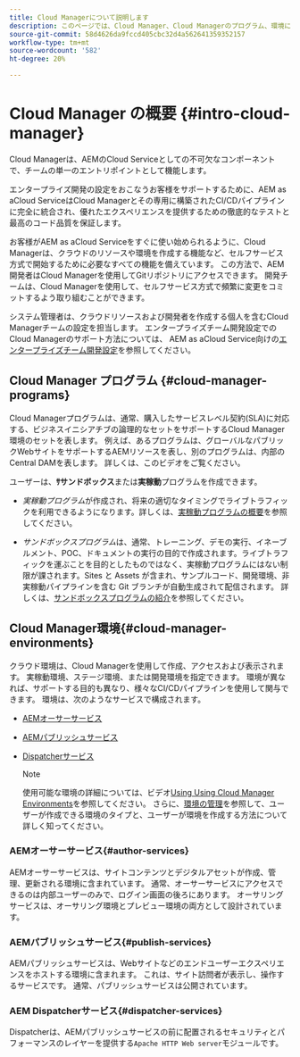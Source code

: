 ```yaml
---
title: Cloud Managerについて説明します
description: このページでは、Cloud Manager、Cloud Managerのプログラム、環境について説明します。
source-git-commit: 58d4626da9fccd405cbc32d4a562641359352157
workflow-type: tm+mt
source-wordcount: '582'
ht-degree: 20%

---
```



# Cloud Manager の概要 {#intro-cloud-manager}

Cloud Managerは、AEMのCloud Serviceとしての不可欠なコンポーネントで、チームの単一のエントリポイントとして機能します。

エンタープライズ開発の設定をおこなうお客様をサポートするために、AEM as aCloud ServiceはCloud Managerとその専用に構築されたCI/CDパイプラインに完全に統合され、優れたエクスペリエンスを提供するための徹底的なテストと最高のコード品質を保証します。

お客様がAEM as aCloud Serviceをすぐに使い始められるように、Cloud Managerは、クラウドのリソースや環境を作成する機能など、セルフサービス方式で開始するために必要なすべての機能を備えています。 この方法で、AEM開発者はCloud Managerを使用してGitリポジトリにアクセスできます。 開発チームは、Cloud Managerを使用して、セルフサービス方式で頻繁に変更をコミットするよう取り組むことができます。

システム管理者は、クラウドリソースおよび開発者を作成する個人を含むCloud Managerチームの設定を担当します。 エンタープライズチーム開発設定でのCloud Managerのサポート方法については、 AEM as aCloud Service向けの[エンタープライズチーム開発設定](/help/implementing/cloud-manager/enterprise-team-dev-setup.md)を参照してください。

## Cloud Manager プログラム {#cloud-manager-programs}

Cloud Managerプログラムは、通常、購入したサービスレベル契約(SLA)に対応する、ビジネスイニシアチブの論理的なセットをサポートするCloud Manager環境のセットを表します。 例えば、あるプログラムは、グローバルなパブリックWebサイトをサポートするAEMリソースを表し、別のプログラムは、内部のCentral DAMを表します。 詳しくは、このビデオをご覧ください。

ユーザーは、**ｻサンドボックス**&#x200B;または&#x200B;**実稼動**&#x200B;プログラムを作成できます。

* *実稼動プログラム*&#x200B;が作成され、将来の適切なタイミングでライブトラフィックを利用できるようになります。詳しくは、[実稼動プログラムの概要](/help/onboarding/getting-access-to-aem-in-cloud/introduction-production-programs.md)を参照してください。

* *サンドボックスプログラム*は、通常、トレーニング、デモの実行、イネーブルメント、POC、ドキュメントの実行の目的で作成されます。ライブトラフィックを運ぶことを目的としたものではなく、実稼動プログラムにはない制限が課されます。Sites と Assets が含まれ、サンプルコード、開発環境、非実稼動パイプラインを含む Git ブランチが自動生成されて配信されます。
詳しくは、[サンドボックスプログラムの紹介](/help/onboarding/getting-access-to-aem-in-cloud/introduction-sandbox-programs.md)を参照してください。

## Cloud Manager環境{#cloud-manager-environments}

クラウド環境は、Cloud Managerを使用して作成、アクセスおよび表示されます。 実稼動環境、ステージ環境、または開発環境を指定できます。 環境が異なれば、サポートする目的も異なり、様々なCI/CDパイプラインを使用して関与できます。 環境は、次のようなサービスで構成されます。

* [AEMオーサーサービス](#author-services)
* [AEMパブリッシュサービス](publish-services)
* [Dispatcherサービス](#dispatcher-services)

   >[!NOTE]
   > 使用可能な環境の詳細については、ビデオ[Using Using Cloud Manager Environments](https://experienceleague.adobe.com/docs/experience-manager-learn/cloud-service/cloud-manager/environments.html?lang=en#cloud-manager)を参照してください。 さらに、[環境の管理](https://experienceleague.adobe.com/docs/experience-manager-cloud-service/implementing/using-cloud-manager/manage-environments.html?lang=ja)を参照して、ユーザーが作成できる環境のタイプと、ユーザーが環境を作成する方法について詳しく知ってください。

### AEMオーサーサービス{#author-services}

AEMオーサーサービスは、サイトコンテンツとデジタルアセットが作成、管理、更新される環境に含まれています。 通常、オーサーサービスにアクセスできるのは内部ユーザーのみで、ログイン画面の後ろにあります。 オーサリングサービスは、オーサリング環境とプレビュー環境の両方として設計されています。

### AEMパブリッシュサービス{#publish-services}

AEMパブリッシュサービスは、Webサイトなどのエンドユーザーエクスペリエンスをホストする環境に含まれます。 これは、サイト訪問者が表示し、操作するサービスです。 通常、パブリッシュサービスは公開されています。

### AEM Dispatcherサービス{#dispatcher-services}

Dispatcherは、AEMパブリッシュサービスの前に配置されるセキュリティとパフォーマンスのレイヤーを提供する`Apache HTTP Web server`モジュールです。